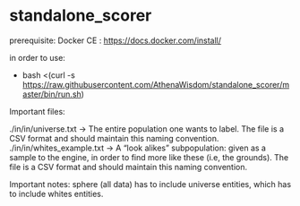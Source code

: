 # standalone_scorer


prerequisite:
Docker CE : https://docs.docker.com/install/

in order to use:
 - bash <(curl -s https://raw.githubusercontent.com/AthenaWisdom/standalone_scorer/master/bin/run.sh)


Important files:

./in/in/universe.txt -> The entire population one wants to label. The file is a CSV format and should maintain this naming convention.
./in/in/whites_example.txt -> A “look alikes” subpopulation: given as a sample to the engine, in order to find more like these (i.e, the grounds). The file is a CSV format and should maintain this naming convention.

Important notes:
sphere (all data) has to include universe entities, which has to include whites entities.


